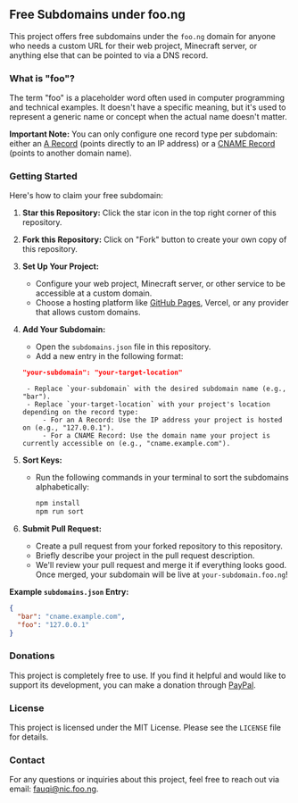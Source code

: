 ## Free Subdomains under foo.ng

This project offers free subdomains under the `foo.ng` domain for anyone who needs a custom URL for their web project, Minecraft server, or anything else that can be pointed to via a DNS record.

### What is "foo"?

The term "foo" is a placeholder word often used in computer programming and technical examples. It doesn't have a specific meaning, but it's used to represent a generic name or concept when the actual name doesn't matter.

**Important Note:** You can only configure one record type per subdomain: either an [A Record](https://foo.ng/a) (points directly to an IP address) or a [CNAME Record](https://foo.ng/cname) (points to another domain name).

### Getting Started

Here's how to claim your free subdomain:

1. **Star this Repository:** Click the star icon in the top right corner of this repository.
2. **Fork this Repository:**  Click on "Fork" button to create your own copy of this repository.
3. **Set Up Your Project:** 
    - Configure your web project, Minecraft server, or other service to be accessible at a custom domain.
    - Choose a hosting platform like [GitHub Pages](https://foo.ng/githubpages), Vercel, or any provider that allows custom domains. 
4. **Add Your Subdomain:**
    - Open the `subdomains.json` file in this repository.
    - Add a new entry in the following format:

    ```json
    "your-subdomain": "your-target-location"
    ```
        - Replace `your-subdomain` with the desired subdomain name (e.g., "bar").
        - Replace `your-target-location` with your project's location depending on the record type:
            - For an A Record: Use the IP address your project is hosted on (e.g., "127.0.0.1"). 
            - For a CNAME Record: Use the domain name your project is currently accessible on (e.g., "cname.example.com").
5. **Sort Keys:**
    - Run the following commands in your terminal to sort the subdomains alphabetically:

        ```bash
        npm install
        npm run sort
        ```
6. **Submit Pull Request:** 
    - Create a pull request from your forked repository to this repository. 
    - Briefly describe your project in the pull request description.
    - We'll review your pull request and merge it if everything looks good. Once merged, your subdomain will be live at `your-subdomain.foo.ng`!

**Example `subdomains.json` Entry:**

```json
{
  "bar": "cname.example.com",
  "foo": "127.0.0.1"
}
```

### Donations

This project is completely free to use. If you find it helpful and would like to support its development, you can make a donation through [PayPal](https://foo.ng/paypal).

### License

This project is licensed under the MIT License.  Please see the `LICENSE` file for details.

### Contact

For any questions or inquiries about this project, feel free to reach out via email: fauqi@nic.foo.ng.
